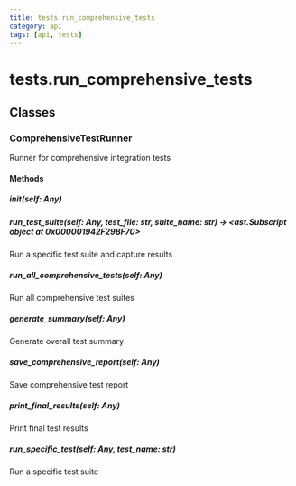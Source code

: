 ```yaml
---
title: tests.run_comprehensive_tests
category: api
tags: [api, tests]
---
```


# tests.run_comprehensive_tests



## Classes

### ComprehensiveTestRunner

Runner for comprehensive integration tests

#### Methods

##### __init__(self: Any)



##### run_test_suite(self: Any, test_file: str, suite_name: str) -> <ast.Subscript object at 0x000001942F29BF70>

Run a specific test suite and capture results

##### run_all_comprehensive_tests(self: Any)

Run all comprehensive test suites

##### generate_summary(self: Any)

Generate overall test summary

##### save_comprehensive_report(self: Any)

Save comprehensive test report

##### print_final_results(self: Any)

Print final test results

##### run_specific_test(self: Any, test_name: str)

Run a specific test suite


